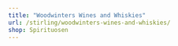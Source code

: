 ```yaml
---
title: "Woodwinters Wines and Whiskies"
url: /stirling/woodwinters-wines-and-whiskies/
shop: Spirituosen
---
```

